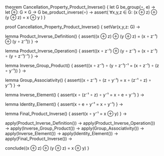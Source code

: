 theorem Cancellation_Property_Product_Inverse() {
  let G be_group(∘, e) →
  let ⊕: G × G → G be_product_inverse(∘) →
  assert(
    ∀x,y,z ∈ G: (x ⊕ z) ⊕ (y ⊕ z) = x ⊕ y
  )
}

proof Cancellation_Property_Product_Inverse() {
  setVar(x,y,z: G) →
  
  lemma Product_Inverse_Definition() {
    assert((x ⊕ z) ⊕ (y ⊕ z) = (x ∘ z⁻¹) ⊕ (y ∘ z⁻¹))
  } →
  
  lemma Product_Inverse_Operation() {
    assert((x ∘ z⁻¹) ⊕ (y ∘ z⁻¹) = (x ∘ z⁻¹) ∘ (y ∘ z⁻¹)⁻¹)
  } →
  
  lemma Inverse_Group_Product() {
    assert((x ∘ z⁻¹) ∘ (y ∘ z⁻¹)⁻¹ = (x ∘ z⁻¹) ∘ (z ∘ y⁻¹))
  } →
  
  lemma Group_Associativity() {
    assert((x ∘ z⁻¹) ∘ (z ∘ y⁻¹) = x ∘ (z⁻¹ ∘ z) ∘ y⁻¹)
  } →
  
  lemma Inverse_Element() {
    assert(x ∘ (z⁻¹ ∘ z) ∘ y⁻¹ = x ∘ e ∘ y⁻¹)
  } →
  
  lemma Identity_Element() {
    assert(x ∘ e ∘ y⁻¹ = x ∘ y⁻¹)
  } →
  
  lemma Final_Product_Inverse() {
    assert(x ∘ y⁻¹ = x ⊕ y)
  } →
  
  apply(Product_Inverse_Definition()) →
  apply(Product_Inverse_Operation()) →
  apply(Inverse_Group_Product()) →
  apply(Group_Associativity()) →
  apply(Inverse_Element()) →
  apply(Identity_Element()) →
  apply(Final_Product_Inverse()) →
  
  conclude((x ⊕ z) ⊕ (y ⊕ z) = x ⊕ y)
}